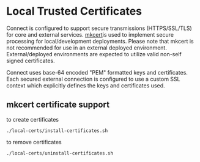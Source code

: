# Local Trusted Certificates

Connect is configured to support secure transmissions (HTTPS/SSL/TLS) for core and external services.
[mkcert](https://github.com/FiloSottile/mkcert)is used to implement secure processing for local/development deployments. Please note that mkcert is not recommended for use in an external deployed environment.
External/deployed environments are expected to utilize valid non-self signed certificates.

Connect uses base-64 encoded "PEM" formatted keys and certificates. Each secured external connection is configured to use a custom SSL context which explicitly defines the keys and certificates used.


## mkcert certificate support

to create certificates
```shell
./local-certs/install-certificates.sh
```

to remove certificates
```shell
./local-certs/uninstall-certificates.sh
```